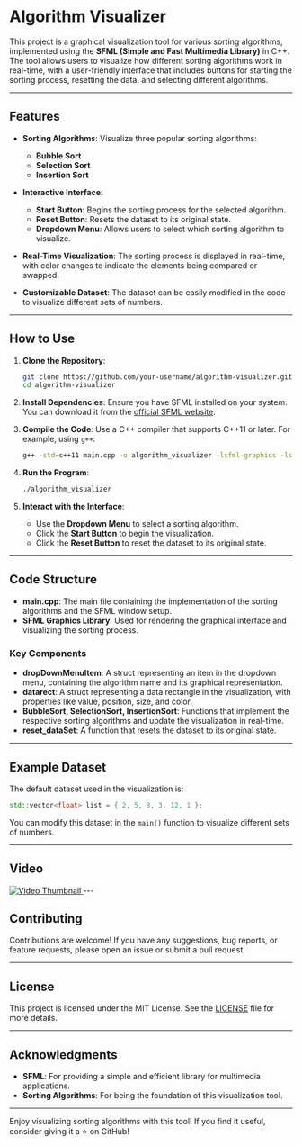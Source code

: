 # Algorithm Visualizer

This project is a graphical visualization tool for various sorting algorithms, implemented using the **SFML (Simple and Fast Multimedia Library)** in C++. The tool allows users to visualize how different sorting algorithms work in real-time, with a user-friendly interface that includes buttons for starting the sorting process, resetting the data, and selecting different algorithms.

---

## Features

- **Sorting Algorithms**: Visualize three popular sorting algorithms:
  - **Bubble Sort**
  - **Selection Sort**
  - **Insertion Sort**

- **Interactive Interface**:
  - **Start Button**: Begins the sorting process for the selected algorithm.
  - **Reset Button**: Resets the dataset to its original state.
  - **Dropdown Menu**: Allows users to select which sorting algorithm to visualize.

- **Real-Time Visualization**: The sorting process is displayed in real-time, with color changes to indicate the elements being compared or swapped.

- **Customizable Dataset**: The dataset can be easily modified in the code to visualize different sets of numbers.

---

## How to Use

1. **Clone the Repository**:
   ```bash
   git clone https://github.com/your-username/algorithm-visualizer.git
   cd algorithm-visualizer
   ```

2. **Install Dependencies**:
   Ensure you have SFML installed on your system. You can download it from the [official SFML website](https://www.sfml-dev.org/download.php).

3. **Compile the Code**:
   Use a C++ compiler that supports C++11 or later. For example, using `g++`:
   ```bash
   g++ -std=c++11 main.cpp -o algorithm_visualizer -lsfml-graphics -lsfml-window -lsfml-system
   ```

4. **Run the Program**:
   ```bash
   ./algorithm_visualizer
   ```

5. **Interact with the Interface**:
   - Use the **Dropdown Menu** to select a sorting algorithm.
   - Click the **Start Button** to begin the visualization.
   - Click the **Reset Button** to reset the dataset to its original state.

---

## Code Structure

- **main.cpp**: The main file containing the implementation of the sorting algorithms and the SFML window setup.
- **SFML Graphics Library**: Used for rendering the graphical interface and visualizing the sorting process.

### Key Components

- **dropDownMenuItem**: A struct representing an item in the dropdown menu, containing the algorithm name and its graphical representation.
- **datarect**: A struct representing a data rectangle in the visualization, with properties like value, position, size, and color.
- **BubbleSort, SelectionSort, InsertionSort**: Functions that implement the respective sorting algorithms and update the visualization in real-time.
- **reset_dataSet**: A function that resets the dataset to its original state.

---

## Example Dataset

The default dataset used in the visualization is:
```cpp
std::vector<float> list = { 2, 5, 8, 3, 12, 1 };
```
You can modify this dataset in the `main()` function to visualize different sets of numbers.

---

## Video
<a href="https://www.youtube.com/watch?v=WQD4P9kJWz0">
  <img src="https://img.youtube.com/vi/WQD4P9kJWz0/0.jpg" alt="Video Thumbnail">
</a>
---

## Contributing

Contributions are welcome! If you have any suggestions, bug reports, or feature requests, please open an issue or submit a pull request.

---

## License

This project is licensed under the MIT License. See the [LICENSE](LICENSE) file for more details.

---

## Acknowledgments

- **SFML**: For providing a simple and efficient library for multimedia applications.
- **Sorting Algorithms**: For being the foundation of this visualization tool.

---

Enjoy visualizing sorting algorithms with this tool! If you find it useful, consider giving it a ⭐ on GitHub!
